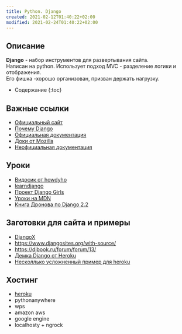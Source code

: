 ```yaml
---
title: Python. Django
created: 2021-02-12T01:40:22+02:00
modified: 2021-02-24T01:40:22+02:00
---
```


## Описание
**Django** - набор инструментов для развертывания сайта.  
Написан на python. Использует подход MVC - разделение логики и отображения.  
Его фишка -хорошо организован, призван держать нагрузку.
* Содержание
{:toc}

## Важные ссылки
* [Официальный сайт](https://www.djangoproject.com/)
* [Почему Django](https://ru.hexlet.io/blog/posts/pochemu-django-luchshiy-freymvork-dlya-razrabotki-saytov)
* [Официальная документация](https://docs.djangoproject.com/en/2.2/)
* [Доки от Mozilla](https://developer.mozilla.org/ru/docs/Learn/Server-side/Django)
* [Неофициальная документация](https://djbook.ru/rel3.0/index.html)


## Уроки
* [Видосик от howdyho](https://www.youtube.com/watch?v=w4nrT7emiVc)
* [learndjango](https://learndjango.com/)
* [Проект Django Girls](https://tutorial.djangogirls.org/ru/)
* [Уроки на MDN](https://developer.mozilla.org/ru/docs/Learn/Server-side/Django)
* [Книга Дронова по Django 2.2](https://rutracker.org/forum/viewtopic.php?t=5966162)

## Заготовки для сайта и примеры
* [DjangoX](https://github.com/wsvincent/djangox)
* <https://www.djangosites.org/with-source/>
* <https://djbook.ru/forum/forum/13/>
* [Демка Django от Heroku](https://github.com/heroku/python-getting-started)
* [Несколлько усложненный пример для heroku](https://github.com/heroku/heroku-buildpack-python)

## Хостинг
* [heroku](https://www.heroku.com/)
* pythonanywhere
* wps
* amazon aws
* google engine
* localhosty + ngrock
